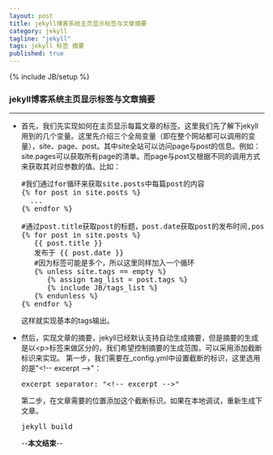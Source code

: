```yaml
---
layout: post                                                                                                                                                            
title: jekyll博客系统主页显示标签与文章摘要
category: jekyll
tagline: "jekyll"
tags: jekyll 标签 摘要
published: true
---
```

{% include JB/setup %}
### jekyll博客系统主页显示标签与文章摘要
---
- 首先，我们先实现如何在主页显示每篇文章的标签。这里我们先了解下jekyll用到的几个变量。这里先介绍三个全局变量（即在整个网站都可以调用的变量），site、page、post。其中site全站可以访问page与post的信息。例如：site.pages可以获取所有page的清单。而page与post又根据不同的调用方式来获取其对应参数的值。比如：<!-- excerpt -->
  <pre>
  #我们通过for循环来获取site.posts中每篇post的内容
  &#123;% for post in site.posts %&#125;
    ...
  &#123;% endfor %&#125;

  #通过post.title获取post的标题，post.date获取post的发布时间,post.tags来获取post的标签
  &#123;% for post in site.posts %&#125;
     &#123;&#123; post.title &#125;&#125;
     发布于 &#123;&#123; post.date &#125;&#125;
     #因为标签可能是多个，所以这里同样加入一个循环
     &#123;% unless site.tags == empty %&#125;
        &#123;% assign tag_list = post.tags %&#125;
        &#123;% include JB/tags_list %&#125;
     &#123;% endunless %&#125;
  &#123;% endfor %&#125;
  </pre>
  这样就实现基本的tags输出。
- 然后，实现文章的摘要，jekyll已经默认支持自动生成摘要，但是摘要的生成是以&lt;p&gt;标签来做区分的，我们希望控制摘要的生成范围，可以采用添加截断标识来实现。
  第一步，我们需要在_config.yml中设置截断的标识，这里选用的是"&lt;!-- excerpt --&gt;"： 
  <pre>
  excerpt_separator: "&lt;!-- excerpt --&gt;"
  </pre>
  第二步，在文章需要的位置添加这个截断标识。如果在本地调试，重新生成下文章。
  <pre>
  jekyll build
  </pre>
 
  --**本文结束**--

